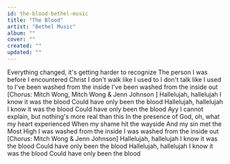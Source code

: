 ```yaml
---
id: the-blood-bethel-music
title: "The Blood"
artist: "Bethel Music"
album: ""
cover: ""
created: ""
updated: ""
---
```


Everything changed, it's getting harder to recognize
The person I was before I encountered Christ
I don't walk like I used to
I don't talk like I used to
I've been washed from the inside
I've been washed from the inside out
[Chorus: Mitch Wong, 
Mitch Wong & Jenn Johnson
]
Hallelujah, hallelujah
I know it was the blood
Could have only been the blood
Hallelujah, hallelujah
I know it was the blood
Could have only been the blood
Ayy
I cannot explain, but nothing's more real than this
In the presence of God, oh, what my hеart experiencеd
When my shame hit the wayside
And my sin met the Most High
I was washed from the inside
I was washed from the inside out
[Chorus: Mitch Wong & Jenn Johnson]
Hallelujah, hallelujah
I know it was the blood
Could have only been the blood
Hallelujah, hallelujah
I know it was the blood
Could have only been the blood